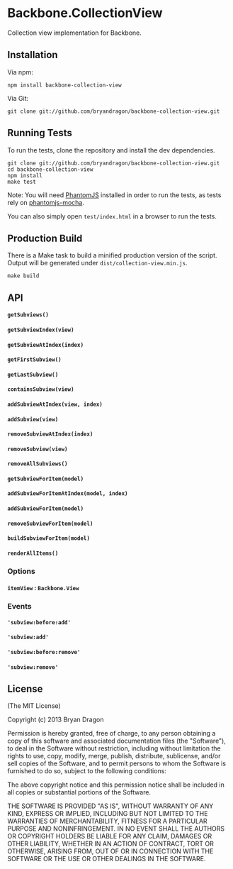 # Backbone.CollectionView

Collection view implementation for Backbone.

## Installation

Via npm:

```
npm install backbone-collection-view
```

Via Git:

```
git clone git://github.com/bryandragon/backbone-collection-view.git
```

## Running Tests

To run the tests, clone the repository and install the dev dependencies.

```
git clone git://github.com/bryandragon/backbone-collection-view.git
cd backbone-collection-view
npm install
make test
```

Note: You will need [PhantomJS](http://phantomjs.org) installed in order to run the tests, as tests rely on [phantomjs-mocha](https://github.com/metaskills/mocha-phantomjs).

You can also simply open `test/index.html` in a browser to run the tests.

## Production Build

There is a Make task to build a minified production version of the script. Output will be generated under `dist/collection-view.min.js`.

```
make build
```

## API

#### `getSubviews()`

#### `getSubviewIndex(view)`

#### `getSubviewAtIndex(index)`

#### `getFirstSubview()`

#### `getLastSubview()`

#### `containsSubview(view)`

#### `addSubviewAtIndex(view, index)`

#### `addSubview(view)`

#### `removeSubviewAtIndex(index)`

#### `removeSubview(view)`

#### `removeAllSubviews()`

#### `getSubviewForItem(model)`

#### `addSubviewForItemAtIndex(model, index)`

#### `addSubviewForItem(model)`

#### `removeSubviewForItem(model)`

#### `buildSubviewForItem(model)`

#### `renderAllItems()`

### Options

#### `itemView` : `Backbone.View`

### Events

#### `'subview:before:add'`

#### `'subview:add'`

#### `'subview:before:remove'`

#### `'subview:remove'`

## License

(The MIT License)

Copyright (c) 2013 Bryan Dragon

Permission is hereby granted, free of charge, to any person obtaining
a copy of this software and associated documentation files (the
"Software"), to deal in the Software without restriction, including
without limitation the rights to use, copy, modify, merge, publish,
distribute, sublicense, and/or sell copies of the Software, and to
permit persons to whom the Software is furnished to do so, subject to
the following conditions:

The above copyright notice and this permission notice shall be
included in all copies or substantial portions of the Software.

THE SOFTWARE IS PROVIDED "AS IS", WITHOUT WARRANTY OF ANY KIND,
EXPRESS OR IMPLIED, INCLUDING BUT NOT LIMITED TO THE WARRANTIES OF
MERCHANTABILITY, FITNESS FOR A PARTICULAR PURPOSE AND
NONINFRINGEMENT. IN NO EVENT SHALL THE AUTHORS OR COPYRIGHT HOLDERS BE
LIABLE FOR ANY CLAIM, DAMAGES OR OTHER LIABILITY, WHETHER IN AN ACTION
OF CONTRACT, TORT OR OTHERWISE, ARISING FROM, OUT OF OR IN CONNECTION
WITH THE SOFTWARE OR THE USE OR OTHER DEALINGS IN THE SOFTWARE.
